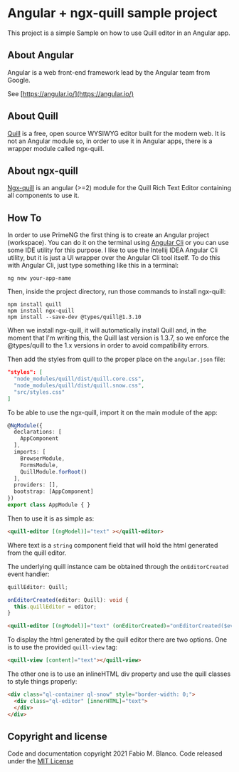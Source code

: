 # Angular + ngx-quill sample project #

This project is a simple Sample on how to use Quill editor in an Angular app.

## About Angular ##

Angular is a web front-end framework lead by the Angular team from Google.

See [https://angular.io/](https://angular.io/)

## About Quill ##

[Quill](https://quilljs.com/) is a free, open source WYSIWYG editor built for the modern 
web. It is not an Angular module so, in order to use it in Angular apps, there is a 
wrapper module called ngx-quill.

## About ngx-quill ##

[Ngx-quill](https://github.com/KillerCodeMonkey/ngx-quill) is an angular (>=2) module 
for the Quill Rich Text Editor containing all components to use it.

## How To ##

In order to use PrimeNG the first thing is to create an Angular project (workspace). You can do it on
the terminal using [Angular Cli](https://angular.io/guide/setup-local#install-the-angular-cli) or you
can use some IDE utility for this purpose. I like to use the Intellij IDEA Angular Cli utility, but it
is just a UI wrapper over the Angular Cli tool itself.
To do this with Angular Cli, just type something like this in a terminal:

```shell
ng new your-app-name
```

Then, inside the project directory, run those commands to install ngx-quill:

```shell
npm install quill
npm install ngx-quill
npm install --save-dev @types/quill@1.3.10
```

When we install ngx-quill, it will automatically install Quill and, in the moment that
I'm writing this, the Quill last version is 1.3.7, so we enforce the @types/quill to the
1.x versions in order to avoid compatibility errors.

Then add the styles from quill to the proper place on the `angular.json` file:

```json
"styles": [
  "node_modules/quill/dist/quill.core.css",
  "node_modules/quill/dist/quill.snow.css",
  "src/styles.css"
]
```

To be able to use the ngx-quill, import it on the main module of the app:

```typescript
@NgModule({
  declarations: [
    AppComponent
  ],
  imports: [
    BrowserModule,
    FormsModule,
    QuillModule.forRoot()
  ],
  providers: [],
  bootstrap: [AppComponent]
})
export class AppModule { }
```

Then to use it is as simple as:

```html
<quill-editor [(ngModel)]="text" ></quill-editor>
```

Where text is a `string` component field that will hold the html generated from the quill
editor.

The underlying quill instance cam be obtained through the `onEditorCreated` event handler:

```typescript
quillEditor: Quill;

onEditorCreated(editor: Quill): void {
  this.quillEditor = editor;
}
```

```html
<quill-editor [(ngModel)]="text" (onEditorCreated)="onEditorCreated($event)"></quill-editor>
```

To display the html generated by the quill editor there are two options.
One is to use the provided `quill-view` tag:

```html
<quill-view [content]="text"></quill-view>
```

The other one is to use an inlineHTML div property and use the quill classes to style
things properly:

```html
<div class="ql-container ql-snow" style="border-width: 0;">
  <div class="ql-editor" [innerHTML]="text">
  </div>
</div>
```

## Copyright and license ##

Code and documentation copyright 2021 Fabio M. Blanco. Code released under the
[MIT License](https://github.com/fabio-blanco/test-ngx-quill/blob/master/LICENSE)

